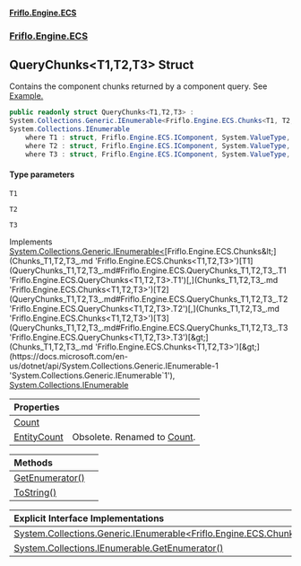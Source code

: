 #### [Friflo.Engine.ECS](index.md 'index')
### [Friflo.Engine.ECS](Friflo.Engine.ECS.md 'Friflo.Engine.ECS')

## QueryChunks<T1,T2,T3> Struct

Contains the component chunks returned by a component query.
See <a href="https://friflo.gitbook.io/friflo.engine.ecs/examples/optimization#enumerate-query-chunks">Example.</a>

```csharp
public readonly struct QueryChunks<T1,T2,T3> :
System.Collections.Generic.IEnumerable<Friflo.Engine.ECS.Chunks<T1, T2, T3>>,
System.Collections.IEnumerable
    where T1 : struct, Friflo.Engine.ECS.IComponent, System.ValueType, System.ValueType
    where T2 : struct, Friflo.Engine.ECS.IComponent, System.ValueType, System.ValueType
    where T3 : struct, Friflo.Engine.ECS.IComponent, System.ValueType, System.ValueType
```
#### Type parameters

<a name='Friflo.Engine.ECS.QueryChunks_T1,T2,T3_.T1'></a>

`T1`

<a name='Friflo.Engine.ECS.QueryChunks_T1,T2,T3_.T2'></a>

`T2`

<a name='Friflo.Engine.ECS.QueryChunks_T1,T2,T3_.T3'></a>

`T3`

Implements [System.Collections.Generic.IEnumerable&lt;](https://docs.microsoft.com/en-us/dotnet/api/System.Collections.Generic.IEnumerable-1 'System.Collections.Generic.IEnumerable`1')[Friflo.Engine.ECS.Chunks&lt;](Chunks_T1,T2,T3_.md 'Friflo.Engine.ECS.Chunks<T1,T2,T3>')[T1](QueryChunks_T1,T2,T3_.md#Friflo.Engine.ECS.QueryChunks_T1,T2,T3_.T1 'Friflo.Engine.ECS.QueryChunks<T1,T2,T3>.T1')[,](Chunks_T1,T2,T3_.md 'Friflo.Engine.ECS.Chunks<T1,T2,T3>')[T2](QueryChunks_T1,T2,T3_.md#Friflo.Engine.ECS.QueryChunks_T1,T2,T3_.T2 'Friflo.Engine.ECS.QueryChunks<T1,T2,T3>.T2')[,](Chunks_T1,T2,T3_.md 'Friflo.Engine.ECS.Chunks<T1,T2,T3>')[T3](QueryChunks_T1,T2,T3_.md#Friflo.Engine.ECS.QueryChunks_T1,T2,T3_.T3 'Friflo.Engine.ECS.QueryChunks<T1,T2,T3>.T3')[&gt;](Chunks_T1,T2,T3_.md 'Friflo.Engine.ECS.Chunks<T1,T2,T3>')[&gt;](https://docs.microsoft.com/en-us/dotnet/api/System.Collections.Generic.IEnumerable-1 'System.Collections.Generic.IEnumerable`1'), [System.Collections.IEnumerable](https://docs.microsoft.com/en-us/dotnet/api/System.Collections.IEnumerable 'System.Collections.IEnumerable')

| Properties | |
| :--- | :--- |
| [Count](QueryChunks_T1,T2,T3_.Count.md 'Friflo.Engine.ECS.QueryChunks<T1,T2,T3>.Count') | |
| [EntityCount](QueryChunks_T1,T2,T3_.EntityCount.md 'Friflo.Engine.ECS.QueryChunks<T1,T2,T3>.EntityCount') | Obsolete. Renamed to [Count](QueryChunks_T1,T2,T3_.Count.md 'Friflo.Engine.ECS.QueryChunks<T1,T2,T3>.Count'). |

| Methods | |
| :--- | :--- |
| [GetEnumerator()](QueryChunks_T1,T2,T3_.GetEnumerator().md 'Friflo.Engine.ECS.QueryChunks<T1,T2,T3>.GetEnumerator()') | |
| [ToString()](QueryChunks_T1,T2,T3_.ToString().md 'Friflo.Engine.ECS.QueryChunks<T1,T2,T3>.ToString()') | |

| Explicit Interface Implementations | |
| :--- | :--- |
| [System.Collections.Generic.IEnumerable&lt;Friflo.Engine.ECS.Chunks&lt;T1,T2,T3&gt;&gt;.GetEnumerator()](QueryChunks_T1,T2,T3_.System.Collections.Generic.IEnumerable_Friflo.Engine.ECS.Chunks_T1,T2,T3__.GetEnumerator().md 'Friflo.Engine.ECS.QueryChunks<T1,T2,T3>.System.Collections.Generic.IEnumerable<Friflo.Engine.ECS.Chunks<T1,T2,T3>>.GetEnumerator()') | |
| [System.Collections.IEnumerable.GetEnumerator()](QueryChunks_T1,T2,T3_.System.Collections.IEnumerable.GetEnumerator().md 'Friflo.Engine.ECS.QueryChunks<T1,T2,T3>.System.Collections.IEnumerable.GetEnumerator()') | |
